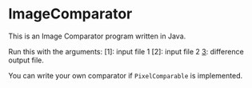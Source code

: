 # ImageComparator
This is an Image Comparator program written in Java.

Run this with the arguments:
[1]: input file 1
[2]: input file 2
[3](optional): difference output file.

You can write your own comparator if `PixelComparable` is implemented.
